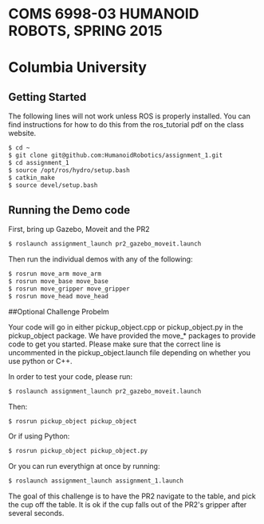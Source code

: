 # COMS 6998-03 HUMANOID ROBOTS, SPRING 2015
# Columbia University


## Getting Started

The following lines will not work unless ROS is properly installed.  You can find instructions for how to do this from the ros_tutorial pdf on the class website.

```bash
$ cd ~
$ git clone git@github.com:HumanoidRobotics/assignment_1.git
$ cd assignment_1
$ source /opt/ros/hydro/setup.bash
$ catkin_make
$ source devel/setup.bash
```

## Running the Demo code
First, bring up Gazebo, Moveit and the PR2
```bash
$ roslaunch assignment_launch pr2_gazebo_moveit.launch
```

Then run the individual demos with any of the following:
```bash
$ rosrun move_arm move_arm
$ rosrun move_base move_base
$ rosrun move_gripper move_gripper
$ rosrun move_head move_head
```

##Optional Challenge Probelm

Your code will go in either pickup_object.cpp or pickup_object.py in the pickup_object package.  We have provided the
move_* packages to provide code to get you started.  Please make sure that the correct line is uncommented in the pickup_object.launch
file depending on whether you use python or C++.

In order to test your code, please run:
```bash
$ roslaunch assignment_launch pr2_gazebo_moveit.launch
```

Then:
```bash
$ rosrun pickup_object pickup_object
```
Or if using Python:

```bash
$ rosrun pickup_object pickup_object.py
```

Or you can run everythign at once by running:
```bash
$ roslaunch assignment_launch assignment_1.launch
```

The goal of this challenge is to have the PR2 navigate to the table, and pick the cup off the table.  It is ok if the cup
falls out of the PR2's gripper after several seconds. 


